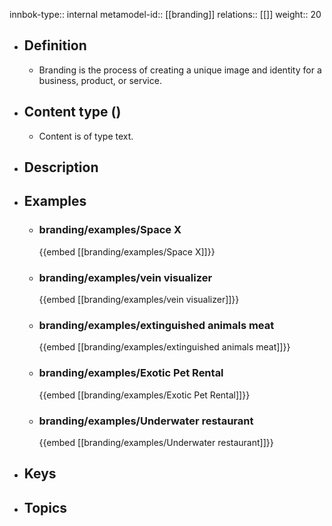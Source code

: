 innbok-type:: internal
metamodel-id:: [[branding]]
relations:: [[]]
weight:: 20

- ## Definition
  - Branding is the process of creating a unique image and identity for a business, product, or service.
- ## Content type ()
  - Content is of type text.
  
- ## Description
- ## Examples
  - ### branding/examples/Space X
    {{embed [[branding/examples/Space X]]}}
  - ### branding/examples/vein visualizer
    {{embed [[branding/examples/vein visualizer]]}}
  - ### branding/examples/extinguished animals meat
    {{embed [[branding/examples/extinguished animals meat]]}}
  - ### branding/examples/Exotic Pet Rental
    {{embed [[branding/examples/Exotic Pet Rental]]}}
  - ### branding/examples/Underwater restaurant
    {{embed [[branding/examples/Underwater restaurant]]}}
  
- ## Keys
  
- ## Topics
  

